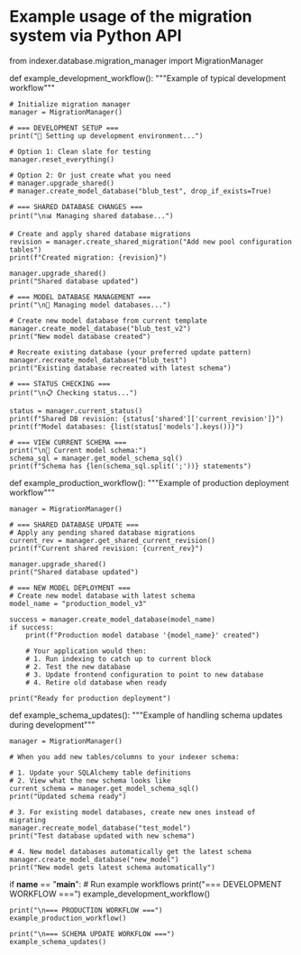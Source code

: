 # Example usage of the migration system via Python API

from indexer.database.migration_manager import MigrationManager

def example_development_workflow():
    """Example of typical development workflow"""
    
    # Initialize migration manager
    manager = MigrationManager()
    
    # === DEVELOPMENT SETUP ===
    print("🚀 Setting up development environment...")
    
    # Option 1: Clean slate for testing
    manager.reset_everything()
    
    # Option 2: Or just create what you need
    # manager.upgrade_shared()
    # manager.create_model_database("blub_test", drop_if_exists=True)
    
    # === SHARED DATABASE CHANGES ===
    print("\n📊 Managing shared database...")
    
    # Create and apply shared database migrations
    revision = manager.create_shared_migration("Add new pool configuration tables")
    print(f"Created migration: {revision}")
    
    manager.upgrade_shared()
    print("Shared database updated")
    
    # === MODEL DATABASE MANAGEMENT ===
    print("\n🔧 Managing model databases...")
    
    # Create new model database from current template
    manager.create_model_database("blub_test_v2")
    print("New model database created")
    
    # Recreate existing database (your preferred update pattern)
    manager.recreate_model_database("blub_test")
    print("Existing database recreated with latest schema")
    
    # === STATUS CHECKING ===
    print("\n📋 Checking status...")
    
    status = manager.current_status()
    print(f"Shared DB revision: {status['shared']['current_revision']}")
    print(f"Model databases: {list(status['models'].keys())}")
    
    # === VIEW CURRENT SCHEMA ===
    print("\n📄 Current model schema:")
    schema_sql = manager.get_model_schema_sql()
    print(f"Schema has {len(schema_sql.split(';'))} statements")


def example_production_workflow():
    """Example of production deployment workflow"""
    
    manager = MigrationManager()
    
    # === SHARED DATABASE UPDATE ===
    # Apply any pending shared database migrations
    current_rev = manager.get_shared_current_revision()
    print(f"Current shared revision: {current_rev}")
    
    manager.upgrade_shared()
    print("Shared database updated")
    
    # === NEW MODEL DEPLOYMENT ===
    # Create new model database with latest schema
    model_name = "production_model_v3"
    
    success = manager.create_model_database(model_name)
    if success:
        print(f"Production model database '{model_name}' created")
        
        # Your application would then:
        # 1. Run indexing to catch up to current block
        # 2. Test the new database
        # 3. Update frontend configuration to point to new database
        # 4. Retire old database when ready
    
    print("Ready for production deployment")


def example_schema_updates():
    """Example of handling schema updates during development"""
    
    manager = MigrationManager()
    
    # When you add new tables/columns to your indexer schema:
    
    # 1. Update your SQLAlchemy table definitions
    # 2. View what the new schema looks like
    current_schema = manager.get_model_schema_sql()
    print("Updated schema ready")
    
    # 3. For existing model databases, create new ones instead of migrating
    manager.recreate_model_database("test_model")
    print("Test database updated with new schema")
    
    # 4. New model databases automatically get the latest schema
    manager.create_model_database("new_model")
    print("New model gets latest schema automatically")


if __name__ == "__main__":
    # Run example workflows
    print("=== DEVELOPMENT WORKFLOW ===")
    example_development_workflow()
    
    print("\n=== PRODUCTION WORKFLOW ===")
    example_production_workflow()
    
    print("\n=== SCHEMA UPDATE WORKFLOW ===")
    example_schema_updates()